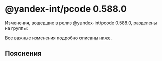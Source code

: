 # @yandex-int/pcode 0.588.0

<!-- ЧЕЛОВЕЧЕСКОЕ ВСТУПЛЕНИЕ -->

Изменения, вошедшие в релиз @yandex-int/pcode 0.588.0, разделены на группы:

Все важные изменения подробно описаны [ниже](#Пояснения).

## Пояснения

